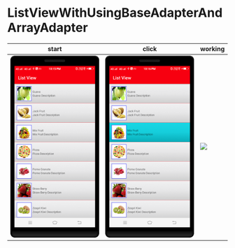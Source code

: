 ListViewWithUsingBaseAdapterAndArrayAdapter
==========

| start      | click      | working     |
|------------|-------------|-------------|
| <img src="https://github.com/rohitnotes/ListViewWithUsingBaseAdapterAndArrayAdapter/blob/master/screen/1.png" width="250"> | <img src="https://github.com/rohitnotes/ListViewWithUsingBaseAdapterAndArrayAdapter/blob/master/screen/2.png" width="250"> | <img src="https://github.com/rohitnotes/ListViewWithUsingBaseAdapterAndArrayAdapter/blob/master/screen/working.gif" width="250">|
